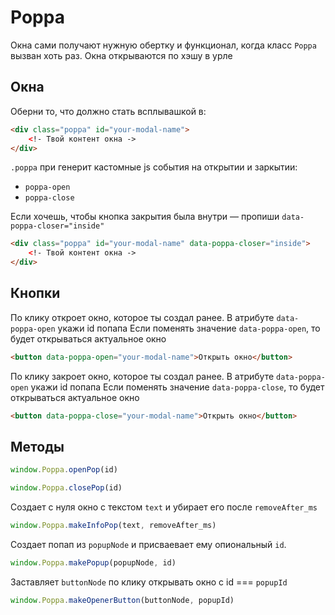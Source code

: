 # Poppa

Окна сами получают нужную обертку и функционал, когда класс `Poppa` вызван хоть раз.
Окна открываются по хэшу в урле

## Окна

Оберни то, что должно стать всплывашкой в:
```html
<div class="poppa" id="your-modal-name">
	<!- Твой контент окна ->
</div>
```
`.poppa` при генерит кастомные js события на открытии и заркытии:
* `poppa-open`
* `poppa-close`

Если хочешь, чтобы кнопка закрытия была внутри — пропиши `data-poppa-closer="inside"`
```html
<div class="poppa" id="your-modal-name" data-poppa-closer="inside">
	<!- Твой контент окна ->
</div>
```

## Кнопки

По клику откроет окно, которое ты создал ранее. В атрибуте `data-poppa-open` укажи id попапа
Если поменять значение `data-poppa-open`, то будет открываться актуальное окно
```html
<button data-poppa-open="your-modal-name">Открыть окно</button>
```

По клику закроет окно, которое ты создал ранее. В атрибуте `data-poppa-open` укажи id попапа
Если поменять значение `data-poppa-close`, то будет открываться актуальное окно
```html
<button data-poppa-close="your-modal-name">Открыть окно</button>
```

## Методы

```js
window.Poppa.openPop(id)
```
```js
window.Poppa.closePop(id)
```

Создает с нуля окно с текстом `text` и убирает его после `removeAfter_ms`
```js
window.Poppa.makeInfoPop(text, removeAfter_ms)
```

Создает попап из `popupNode` и присваевает ему опиональный `id`.
```js
window.Poppa.makePopup(popupNode, id)
```

Заставляет `buttonNode` по клику открывать окно с id === `popupId`
```js
window.Poppa.makeOpenerButton(buttonNode, popupId)
```
